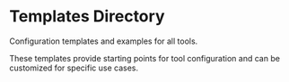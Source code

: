 # Templates Directory

Configuration templates and examples for all tools.

These templates provide starting points for tool configuration and can be customized for specific use cases.
